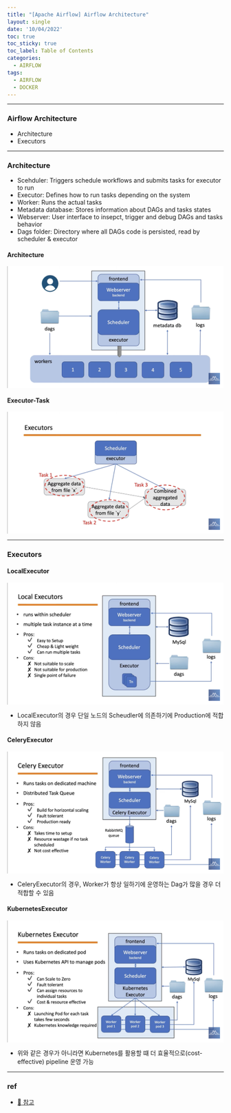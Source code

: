 ```yaml
---
title: "[Apache Airflow] Airflow Architecture"
layout: single
date: '10/04/2022'
toc: true
toc_sticky: true
toc_label: Table of Contents
categories:
  - AIRFLOW
tags:
  - AIRFLOW
  - DOCKER
---
```


---
### Airflow Architecture
* Architecture
* Executors

---

### Architecture
* Scehduler: Triggers schedule workflows and submits tasks for executor to run
* Executor: Defines how to run tasks depending on the system
* Worker: Runs the actual tasks
* Metadata database: Stores information about DAGs and tasks states
* Webserver: User interface to insepct, trigger and debug DAGs and tasks behavior
* Dags folder: Directory where all DAGs code is persisted, read by scheduler & executor

#### Architecture
<p align="center">
    <img src="/img/data_engineering/airflow/airflow1.png" align="center">
</p>

#### Executor-Task
<p align="center">
    <img src="/img/data_engineering/airflow/airflow2.png" align="center">
</p>

    

---

### Executors
#### LocalExecutor
<p align="center">
    <img src="/img/data_engineering/airflow/airflow3.png" align="center">
</p>

* LocalExecutor의 경우 단일 노드의 Scheudler에 의존하기에 Production에 적합하지 않음

#### CeleryExecutor
<p align="center">
    <img src="/img/data_engineering/airflow/airflow4.png" align="center">
</p>

* CeleryExecutor의 경우, Worker가 항상 일하기에 운영하는 Dag가 많을 경우 더 적합할 수 있음

#### KubernetesExecutor
<p align="center">
    <img src="/img/data_engineering/airflow/airflow5.png" align="center">
</p>

* 위와 같은 경우가 아니라면 Kubernetes를 활용할 떄 더 효율적으로(cost-effective) pipeline 운영 가능

---

### ref 
* [🔗 참고](https://www.youtube.com/watch?v=TQIInLmKM4k)
